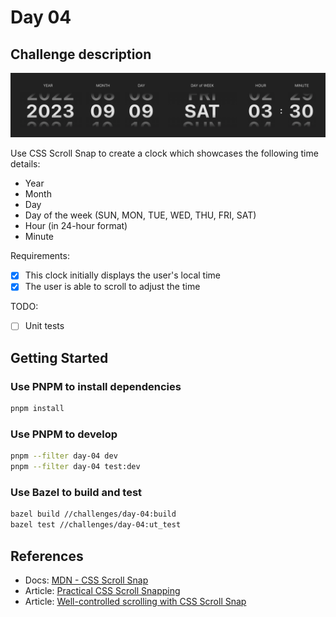 # Day 04

## Challenge description

![clock](./docs/snapshot.png)

Use CSS Scroll Snap to create a clock which showcases the following time details:

- Year
- Month 
- Day 
- Day of the week (SUN, MON, TUE, WED, THU, FRI, SAT)
- Hour (in 24-hour format)
- Minute

Requirements:

- [x] This clock initially displays the user's local time
- [x] The user is able to scroll to adjust the time

TODO:

- [ ] Unit tests

## Getting Started

### Use PNPM to install dependencies

```bash
pnpm install
```

### Use PNPM to develop

```bash
pnpm --filter day-04 dev
pnpm --filter day-04 test:dev
```

### Use Bazel to build and test

```bash
bazel build //challenges/day-04:build
bazel test //challenges/day-04:ut_test
```

## References

- Docs: [MDN - CSS Scroll Snap](https://developer.mozilla.org/en-US/docs/Web/CSS/CSS_scroll_snap)
- Article: [Practical CSS Scroll Snapping](https://css-tricks.com/practical-css-scroll-snapping/)
- Article: [Well-controlled scrolling with CSS Scroll Snap](https://web.dev/css-scroll-snap/)
